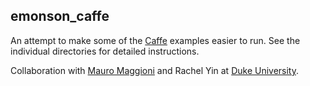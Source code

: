 ## emonson_caffe

An attempt to make some of the [Caffe][caffe] examples easier to run.
See the individual directories for detailed instructions.

Collaboration with [Mauro Maggioni][mauro] and Rachel Yin at [Duke University][duke].

[caffe]: http://caffe.berkeleyvision.org/ "Caffe deep learning framework"
[mauro]: http://www.math.duke.edu/~mauro/ "Mauro Maggioni"
[duke]: http://www.duke.edu "Duke University"
